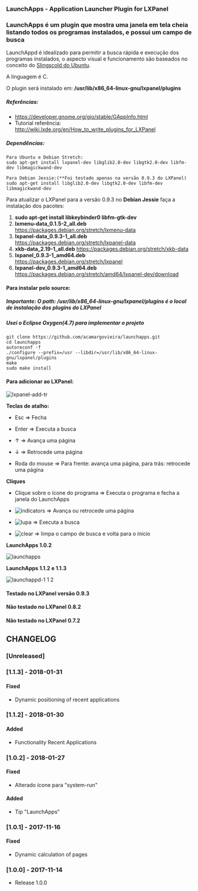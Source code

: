 ### LaunchApps - Application Launcher Plugin for LXPanel
### LaunchApps é um plugin que mostra uma janela em tela cheia listando todos os programas instalados, e possui um campo de busca

LaunchAppd é idealizado para permitir a busca rápida e execução dos programas instalados, o aspecto visual e funcionamento são baseados no conceito do [Slingscold do Ubuntu](https://sourceforge.net/projects/slingscold/).

A linguagem é C.

O plugin será instalado em: <b>/usr/lib/x86_64-linux-gnu/lxpanel/plugins</b>

##### Referências:
* <https://developer.gnome.org/gio/stable/GAppInfo.html>
* Tutorial referência: <http://wiki.lxde.org/en/How_to_write_plugins_for_LXPanel>

##### Dependências:
	Para Ubuntu e Debian Stretch:
	sudo apt-get install lxpanel-dev libglib2.0-dev libgtk2.0-dev libfm-dev libmagickwand-dev

	Para Debian Jessie:(**Foi testado apenas na versão 0.9.3 do LXPanel)
	sudo apt-get install libglib2.0-dev libgtk2.0-dev libfm-dev libmagickwand-dev
	
Para atualizar o LXPanel para a versão 0.9.3 no **Debian Jessie** faça a instalação dos pacotes:

1. **sudo apt-get install libkeybinder0 libfm-gtk-dev**
2. **lxmenu-data_0.1.5-2_all.deb** <https://packages.debian.org/stretch/lxmenu-data> 
3. **lxpanel-data_0.9.3-1_all.deb** <https://packages.debian.org/stretch/lxpanel-data>
4. **xkb-data_2.19-1_all.deb** <https://packages.debian.org/stretch/xkb-data>
5. **lxpanel_0.9.3-1_amd64.deb** <https://packages.debian.org/stretch/lxpanel>
6. **lxpanel-dev_0.9.3-1_amd64.deb** <https://packages.debian.org/stretch/amd64/lxpanel-dev/download>
	
#### Para instalar pelo source:
##### Importante: O path: /usr/lib/x86_64-linux-gnu/lxpanel/plugins é o local de instalação dos plugins do LXPanel
##### Usei o Eclipse Oxygen(4.7) para implementar o projeto
	git clone https://github.com/acamargovieira/launchapps.git
	cd launchapps
	autoreconf -f
	./configure --prefix=/usr --libdir=/usr/lib/x86_64-linux-gnu/lxpanel/plugins
	make
	sudo make install
	
#### Para adicionar ao LXPanel:

![lxpanel-add-tr](https://user-images.githubusercontent.com/20074560/32780937-3afa54a8-c92a-11e7-83fa-b36363e02723.png)

**Teclas de atalho:**

* Esc &rArr; Fecha

* Enter &rArr; Executa a busca

* &uarr; &rArr; Avança uma página

* &darr; &rArr; Retrocede uma página

* Roda do mouse &rArr; Para frente: avança uma página, para trás: retrocede uma página

**Cliques**

* Clique sobre o ícone do programa &rArr; Executa o programa e fecha a janela do LaunchApps

* ![indicators](https://user-images.githubusercontent.com/20074560/32782503-c9547f4e-c92f-11e7-939a-6676a6385857.png) &rArr; Avança ou retrocede uma página

* ![lupa](https://user-images.githubusercontent.com/20074560/32782302-1cb73ca4-c92f-11e7-9e7f-e72230a0b06d.png) &rArr; Executa a busca

* ![clear](https://user-images.githubusercontent.com/20074560/32782376-58e7315c-c92f-11e7-8530-20f1c9efb382.png) &rArr; limpa o campo de busca e volta para o ínicio

**LaunchApps 1.0.2**
 
![launchapps](https://user-images.githubusercontent.com/20074560/32780952-463bb7bc-c92a-11e7-9013-ddd843ed0ac4.gif)

**LaunchApps 1.1.2 e 1.1.3**

![launchappd-1 1 2](https://user-images.githubusercontent.com/20074560/35598237-4f371a8e-0609-11e8-9fe2-fc5f4b960928.png)

#### Testado no LXPanel versão 0.9.3

#### Não testado no LXPanel 0.8.2

#### Não testado no LXPanel 0.7.2

## CHANGELOG

### [Unreleased]

### [1.1.3] - 2018-01-31
#### Fixed
- Dynamic positioning of recent applications

### [1.1.2] - 2018-01-30
#### Added
- Functionality Recent Applications

### [1.0.2] - 2018-01-27
#### Fixed
- Alterado ícone para "system-run"

#### Added
- Tip "LaunchApps"

### [1.0.1] - 2017-11-16
#### Fixed
- Dynamic calculation of pages

### [1.0.0] - 2017-11-14
- Release 1.0.0





